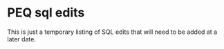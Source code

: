 # PEQ sql edits

This is just a temporary listing of SQL edits that will need to be added at a later date.
